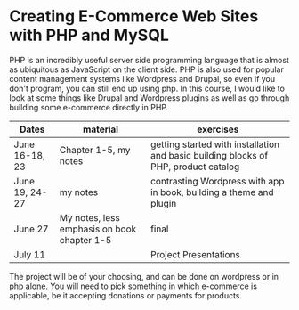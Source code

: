 Creating E-Commerce Web Sites with PHP and MySQL
================================================

PHP is an incredibly useful server side programming language that is almost as ubiquitous as JavaScript on the client side. PHP is also used for popular content management systems like Wordpress and Drupal, so even if you don't program, you can still end up using php. In this course, I would like to look at some things like Drupal and Wordpress plugins as well as go through building some e-commerce directly in PHP.

|Dates|material|exercises
|-----|--------|---------
|June 16-18, 23|Chapter 1-5, my notes|getting started with installation and basic building blocks of PHP, product catalog|
|June 19, 24-27|my notes|contrasting Wordpress with app in book, building a theme and plugin|
|June 27|My notes, less emphasis on book chapter 1-5|final
|July 11||Project Presentations

The project will be of your choosing, and can be done on wordpress or in php alone. You will need to pick something in which e-commerce is applicable, be it accepting donations or payments for products. 